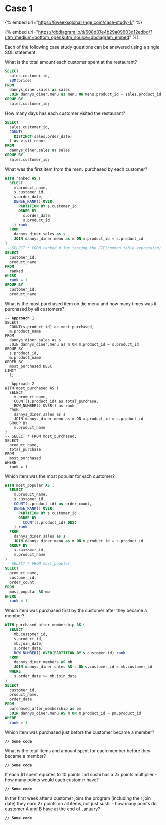 # Case 1

{% embed url="https://8weeksqlchallenge.com/case-study-1/" %}

{% embed url="https://dbdiagram.io/d/608d07e4b29a09603d12edbd/?utm_medium=bottom_open&utm_source=dbdiagram_embed" %}

Each of the following case study questions can be answered using a single SQL statement:

What is the total amount each customer spent at the restaurant?

```sql
SELECT 
  sales.customer_id, 
  SUM(price) 
FROM 
  dannys_diner.sales as sales 
  JOIN dannys_diner.menu as menu ON menu.product_id = sales.product_id 
GROUP BY 
  sales.customer_id;
```

How many days has each customer visited the restaurant?

```sql
SELECT 
  sales.customer_id, 
  COUNT(
    DISTINCT(sales.order_date)
  ) as visit_count
FROM 
  dannys_diner.sales as sales 
GROUP BY 
  sales.customer_id;
```

What was the first item from the menu purchased by each customer?

```sql
WITH ranked AS (
  SELECT 
    m.product_name, 
    s.customer_id, 
    s.order_date, 
    DENSE_RANK() OVER(
      PARTITION BY s.customer_id 
      ORDER BY 
        s.order_date, 
        s.product_id
    ) rank 
  FROM 
    dannys_diner.sales as s 
    JOIN dannys_diner.menu as m ON m.product_id = s.product_id
)
-- SELECT * FROM ranked # for testing the CTE(common table expression)
SELECT 
  customer_id, 
  product_name 
FROM 
  ranked 
WHERE 
  rank = 1 
GROUP BY 
  customer_id, 
  product_name

```

What is the most purchased item on the menu and how many times was it purchased by all customers?

<pre class="language-sql"><code class="lang-sql"><strong>-- Approach 1
</strong>SELECT 
  COUNT(s.product_id) as most_purchased, 
  m.product_name 
FROM 
  dannys_diner.sales as s 
  JOIN dannys_diner.menu as m ON m.product_id = s.product_id 
GROUP BY 
  s.product_id, 
  m.product_name 
ORDER BY 
  most_purchased DESC 
LIMIT 
  1;

-- Approach 2
WITH most_purchased AS (
  SELECT 
    m.product_name, 
    COUNT(s.product_id) as total_purchase, 
    ROW_NUMBER() OVER() as rank 
  FROM 
    dannys_diner.sales as s 
    JOIN dannys_diner.menu as m ON m.product_id = s.product_id 
  GROUP BY 
    m.product_name
) 
-- SELECT * FROM most_purchased;
SELECT 
  product_name, 
  total_purchase 
FROM 
  most_purchased 
WHERE 
  rank = 1</code></pre>

Which item was the most popular for each customer?

```sql
WITH most_popular AS (
  SELECT 
    m.product_name, 
    s.customer_id, 
    COUNT(s.product_id) as order_count, 
    DENSE_RANK() OVER(
      PARTITION BY s.customer_id 
      ORDER BY 
        COUNT(s.product_id) DESC
    ) rank 
  FROM 
    dannys_diner.sales as s 
    JOIN dannys_diner.menu as m ON m.product_id = s.product_id 
  GROUP BY 
    s.customer_id, 
    m.product_name
) 
-- SELECT * FROM most_popular
SELECT 
  product_name, 
  customer_id, 
  order_count 
FROM 
  most_popular AS mp 
WHERE 
  rank = 1

```

Which item was purchased first by the customer after they became a member?

```sql
WITH purchased_after_membership AS (
  SELECT 
    mb.customer_id, 
    s.product_id, 
    mb.join_date, 
    s.order_date, 
    ROW_NUMBER() OVER(PARTITION BY s.customer_id) rank 
  FROM 
    dannys_diner.members AS mb 
    JOIN dannys_diner.sales AS s ON s.customer_id = mb.customer_id 
  WHERE 
    s.order_date >= mb.join_date
) 
SELECT 
  customer_id, 
  product_name, 
  order_date 
FROM 
  purchased_after_membership as pm 
  JOIN dannys_diner.menu AS m ON m.product_id = pm.product_id 
WHERE 
  rank = 1

```

Which item was purchased just before the customer became a member?

<pre><code><strong>// Some code</strong></code></pre>

What is the total items and amount spent for each member before they became a member?

<pre><code><strong>// Some code</strong></code></pre>

If each $1 spent equates to 10 points and sushi has a 2x points multiplier - how many points would each customer have?

<pre><code><strong>// Some code</strong></code></pre>

In the first week after a customer joins the program (including their join date) they earn 2x points on all items, not just sushi - how many points do customer A and B have at the end of January?

<pre><code><strong>// Some code</strong></code></pre>
